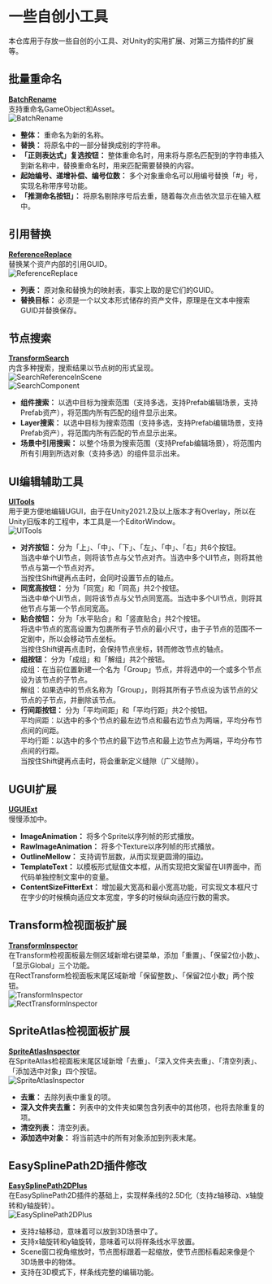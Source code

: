 # 一些自创小工具

本仓库用于存放一些自创的小工具、对Unity的实用扩展、对第三方插件的扩展等。  

## 批量重命名

[**BatchRename**](Assets/Tools/BatchRename)  
支持重命名GameObject和Asset。  
![BatchRename](Captures/BatchRename.gif)  
* **整体：** 重命名为新的名称。  
* **替换：** 将原名中的一部分替换成别的字符串。  
* **「正则表达式」复选按钮：** 整体重命名时，用来将与原名匹配到的字符串插入到新名称中，替换重命名时，用来匹配需要替换的内容。  
* **起始编号、递增补偿、编号位数：** 多个对象重命名可以用编号替换「#」号，实现名称带序号功能。  
* **「推测命名按钮」：** 将原名剔除序号后去重，随着每次点击依次显示在输入框中。  

## 引用替换

[**ReferenceReplace**](Assets/Tools/ReferenceReplace)  
替换某个资产内部的引用GUID。  
![ReferenceReplace](Captures/ReferenceReplace.gif)  
* **列表：** 原对象和替换为的映射表，事实上取的是它们的GUID。  
* **替换目标：** 必须是一个以文本形式储存的资产文件，原理是在文本中搜索GUID并替换保存。  

## 节点搜索

[**TransformSearch**](Assets/Tools/TransformSearch)  
内含多种搜索，搜索结果以节点树的形式呈现。  
![SearchReferenceInScene](Captures/SearchReferenceInScene.gif)  
![SearchComponent](Captures/SearchComponent.gif)  
* **组件搜索：** 以选中目标为搜索范围（支持多选，支持Prefab编辑场景，支持Prefab资产），将范围内所有匹配的组件显示出来。  
* **Layer搜索：** 以选中目标为搜索范围（支持多选，支持Prefab编辑场景，支持Prefab资产），将范围内所有匹配的节点显示出来。  
* **场景中引用搜索：** 以整个场景为搜索范围（支持Prefab编辑场景），将范围内所有引用到所选对象（支持多选）的组件显示出来。  

## UI编辑辅助工具

[**UITools**](Assets/Tools/UITools)  
用于更方便地编辑UGUI，由于在Unity2021.2及以上版本才有Overlay，所以在Unity旧版本的工程中，本工具是一个EditorWindow。  
![UITools](Captures/UITools.png)  
* **对齐按钮：** 分为「上」、「中」、「下」、「左」、「中」、「右」共6个按钮。  
  当选中单个UI节点，则将该节点与父节点对齐。当选中多个UI节点，则将其他节点与第一个节点对齐。  
  当按住Shift键再点击时，会同时设置节点的轴点。  
* **同宽高按钮：** 分为「同宽」和「同高」共2个按钮。  
  当选中单个UI节点，则将该节点与父节点同宽高。当选中多个UI节点，则将其他节点与第一个节点同宽高。  
* **贴合按钮：** 分为「水平贴合」和「竖直贴合」共2个按钮。  
  将选中节点的宽高设置为包裹所有子节点的最小尺寸，由于子节点的范围不一定剧中，所以会移动节点坐标。  
  当按住Shift键再点击时，会保持节点坐标，转而修改节点的轴点。  
* **组按钮：** 分为「成组」和「解组」共2个按钮。  
  成组：在当前位置新建一个名为「Group」节点，并将选中的一个或多个节点设为该节点的子节点。  
  解组：如果选中的节点名称为「Group」，则将其所有子节点设为该节点的父节点的子节点，并删除该节点。  
* **行间距按钮：** 分为「平均间距」和「平均行距」共2个按钮。  
  平均间距：以选中的多个节点的最左边节点和最右边节点为两端，平均分布节点间的间距。  
  平均行距：以选中的多个节点的最下边节点和最上边节点为两端，平均分布节点间的行距。  
  当按住Shift键再点击时，将会重新定义缝隙（广义缝隙）。  

## UGUI扩展

[**UGUIExt**](Assets/Tools/UGUIExt)  
慢慢添加中。  
* **ImageAnimation：** 将多个Sprite以序列帧的形式播放。  
* **RawImageAnimation：** 将多个Texture以序列帧的形式播放。  
* **OutlineMellow：** 支持调节层数，从而实现更圆滑的描边。  
* **TemplateText：** 以模板形式赋值文本框，从而实现把文案留在UI界面中，而代码单独控制文案中的变量。  
* **ContentSizeFitterExt：** 增加最大宽高和最小宽高功能，可实现文本框尺寸在字少的时候横向适应文本宽度，字多的时候纵向适应行数的需求。  

## Transform检视面板扩展

[**TransformInspector**](Assets/Tools/TransformInspector)  
在Transform检视面板最左侧区域新增右键菜单，添加「重置」、「保留2位小数」、「显示Global」三个功能。  
在RectTransform检视面板末尾区域新增「保留整数」、「保留2位小数」两个按钮。  
![TransformInspector](Captures/TransformInspector.gif)  
![RectTransformInspector](Captures/RectTransformInspector.gif)  

## SpriteAtlas检视面板扩展

[**SpriteAtlasInspector**](Assets/Tools/SpriteAtlasInspector)  
在SpriteAtlas检视面板末尾区域新增「去重」、「深入文件夹去重」、「清空列表」、「添加选中对象」四个按钮。  
![SpriteAtlasInspector](Captures/SpriteAtlasInspector.png)  
* **去重：** 去除列表中重复的项。  
* **深入文件夹去重：** 列表中的文件夹如果包含列表中的其他项，也将去除重复的项。  
* **清空列表：** 清空列表。  
* **添加选中对象：** 将当前选中的所有对象添加到列表末尾。  

## EasySplinePath2D插件修改

[**EasySplinePath2DPlus**](Assets/Tools/EasySplinePath2DPlus)  
在EasySplinePath2D插件的基础上，实现样条线的2.5D化（支持z轴移动、x轴旋转和y轴旋转）。  
![EasySplinePath2DPlus](Captures/EasySplinePath2DPlus.gif)  
* 支持z轴移动，意味着可以放到3D场景中了。  
* 支持x轴旋转和y轴旋转，意味着可以将样条线水平放置。  
* Scene窗口视角缩放时，节点图标跟着一起缩放，使节点图标看起来像是个3D场景中的物体。  
* 支持在3D模式下，样条线完整的编辑功能。  